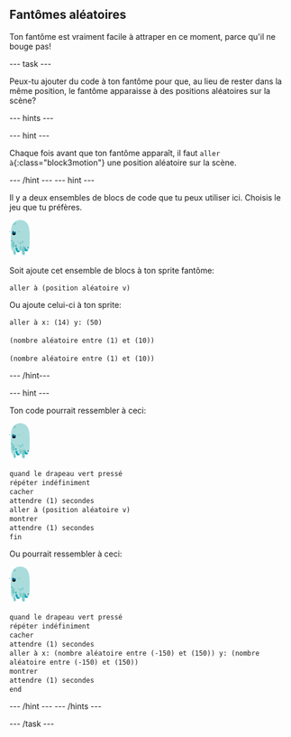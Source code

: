 ## Fantômes aléatoires

Ton fantôme est vraiment facile à attraper en ce moment, parce qu'il ne bouge pas!

--- task ---

Peux-tu ajouter du code à ton fantôme pour que, au lieu de rester dans la même position, le fantôme apparaisse à des positions aléatoires sur la scène?

--- hints ---


--- hint ---

Chaque fois avant que ton fantôme apparaît, il faut `aller à`{:class="block3motion"} une position aléatoire sur la scène.

--- /hint --- --- hint ---

Il y a deux ensembles de blocs de code que tu peux utiliser ici. Choisis le jeu que tu préfères.

![sprite-fantôme](images/ghost-sprite.png)

Soit ajoute cet ensemble de blocs à ton sprite fantôme:

```blocks3
aller à (position aléatoire v)
```

Ou ajoute celui-ci à ton sprite:

```blocks3
aller à x: (14) y: (50)

(nombre aléatoire entre (1) et (10))

(nombre aléatoire entre (1) et (10))
```

--- /hint---

--- hint ---

Ton code pourrait ressembler à ceci:

![sprite-fantôme](images/ghost-sprite.png)

```blocks3
quand le drapeau vert pressé
répéter indéfiniment
cacher
attendre (1) secondes
aller à (position aléatoire v)
montrer
attendre (1) secondes
fin
```

Ou pourrait ressembler à ceci:

![sprite-fantôme](images/ghost-sprite.png)

```blocks3
quand le drapeau vert pressé
répéter indéfiniment 
cacher
attendre (1) secondes
aller à x: (nombre aléatoire entre (-150) et (150)) y: (nombre aléatoire entre (-150) et (150))
montrer
attendre (1) secondes
end
```

--- /hint --- --- /hints ---

--- /task ---